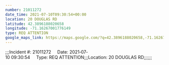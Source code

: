 ```yaml
---
number: 21011272
date_time: 2021-07-10T09:30:54+00:00
location: 20 DOUGLAS RD
latitude: 42.3896188020658
longitude: -71.16267001776149
type: REQ ATTENTION
google_maps_link: https://maps.google.com/?q=42.3896188020658,-71.16267001776149
---
```


;;;Incident #: 21011272     Date: 2021‐07‐10 09:30:54     Type: REQ ATTENTION;;;Location: 20 DOUGLAS RD;;;;;;
